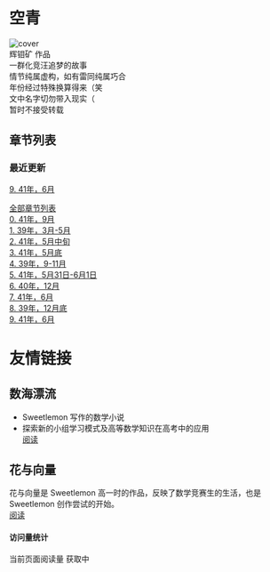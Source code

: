 # 空青
![cover](https://cdn.jsdelivr.net/gh/DreamSkyWork/the-Empty-Green@main/pics/%E7%A9%BA%E9%9D%92-%E5%B0%81%E9%9D%A2.png)  
辉钼矿 作品  
一群化竞汪追梦的故事  
情节纯属虚构，如有雷同纯属巧合  
年份经过特殊换算得来（笑  
文中名字切勿带入现实（  
暂时不接受转载  

## 章节列表  
### 最近更新  
<a href="https://github.com/DreamSkyWork/the-Empty-Green/blob/main/Chapter%209.md" target="_blank">9. 41年，6月</a>  

<a href="https://github.com/DreamSkyWork/the-Empty-Green/tree/main" target="_blank">全部章节列表</a>  
<a href="https://github.com/DreamSkyWork/the-Empty-Green/blob/main/Chapter%200.md" target="_blank">0. 41年，9月</a>  
<a href="https://github.com/DreamSkyWork/the-Empty-Green/blob/main/Chapter%201.md" target="_blank">1. 39年，3月-5月</a>  
<a href="https://github.com/DreamSkyWork/the-Empty-Green/blob/main/Chapter%202.md" target="_blank">2. 41年，5月中旬</a>  
<a href="https://github.com/DreamSkyWork/the-Empty-Green/blob/main/Chapter%203.md" target="_blank">3. 41年，5月底</a>  
<a href="https://github.com/DreamSkyWork/the-Empty-Green/blob/main/Chapter%204.md" target="_blank">4. 39年，9-11月</a>  
<a href="https://github.com/DreamSkyWork/the-Empty-Green/blob/main/Chapter%205.md" target="_blank">5. 41年，5月31日-6月1日</a>  
<a href="https://github.com/DreamSkyWork/the-Empty-Green/blob/main/Chapter%206.md" target="_blank">6. 40年，12月</a>  
<a href="https://github.com/DreamSkyWork/the-Empty-Green/blob/main/Chapter%207.md" target="_blank">7. 41年，6月</a>  
<a href="https://github.com/DreamSkyWork/the-Empty-Green/blob/main/Chapter%208.md" target="_blank">8. 39年，12月底</a>  
<a href="https://github.com/DreamSkyWork/the-Empty-Green/blob/main/Chapter%209.md" target="_blank">9. 41年，6月</a>  

# 友情链接  
## 数海漂流  
* Sweetlemon 写作的数学小说  
* 探索新的小组学习模式及高等数学知识在高考中的应用  
[阅读](https://sweetlemon39.gitee.io/drifting-in-sea-of-math/)  
## 花与向量  
花与向量是 Sweetlemon 高一时的作品，反映了数学竞赛生的生活，也是 Sweetlemon 创作尝试的开始。  
[阅读](https://sweetlemon39.gitee.io/drifting-in-sea-of-math/flower-and-vector.html)

#### 访问量统计

<span> <!-- 访问量统计 -->
  <span class="post-meta-item-text">当前页面阅读量 </span>
  <span id="twikoo_visitors">获取中</span>
  </span>

